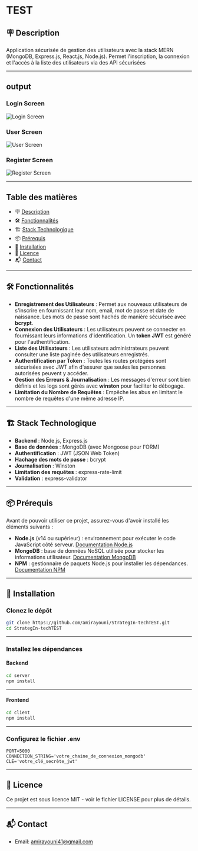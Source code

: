 # TEST
## 🪧 Description

Application sécurisée de gestion des utilisateurs avec la stack MERN (MongoDB, Express.js, React.js, Node.js). Permet l'inscription, la connexion et l'accès à la liste des utilisateurs via des API sécurisées

---

## output
### Login Screen
![Login Screen](assets/loginScreen.png)

### User Screen
![User Screen](assets/userScreen.png)

### Register Screen
![Register Screen](assets/registerScreen.png)

---

## Table des matières
- 🪧 [Description](#description)
- 🛠️ [Fonctionnalités](#fonctionnalités)
- 🏗️ [Stack Technologique](##stack-technologique)
- 📦 [Prérequis](#prérequis)
- 🚀 [Installation](#installation)
- 📝 [Licence](#licence)
- 📬 [Contact](#contact)

---

## 🛠️ Fonctionnalités
- **Enregistrement des Utilisateurs** : Permet aux nouveaux utilisateurs de s'inscrire en fournissant leur nom, email, mot de passe et date de naissance. Les mots de passe sont hachés de manière sécurisée avec **bcrypt**.
- **Connexion des Utilisateurs** : Les utilisateurs peuvent se connecter en fournissant leurs informations d'identification. Un **token JWT** est généré pour l'authentification.
- **Liste des Utilisateurs** : Les utilisateurs administrateurs peuvent consulter une liste paginée des utilisateurs enregistrés.
- **Authentification par Token** : Toutes les routes protégées sont sécurisées avec JWT afin d'assurer que seules les personnes autorisées peuvent y accéder.
- **Gestion des Erreurs & Journalisation** : Les messages d'erreur sont bien définis et les logs sont gérés avec **winston** pour faciliter le débogage.
- **Limitation du Nombre de Requêtes** : Empêche les abus en limitant le nombre de requêtes d'une même adresse IP.

---

## 🏗️ Stack Technologique
- **Backend** : Node.js, Express.js
- **Base de données** : MongoDB (avec Mongoose pour l'ORM)
- **Authentification** : JWT (JSON Web Token)
- **Hachage des mots de passe** : bcrypt
- **Journalisation** : Winston
- **Limitation des requêtes** : express-rate-limit
- **Validation** : express-validator

---

## 📦 Prérequis
Avant de pouvoir utiliser ce projet, assurez-vous d'avoir installé les éléments suivants :
- **Node.js** (v14 ou supérieur) : environnement pour exécuter le code JavaScript côté serveur. [Documentation Node.js](https://nodejs.org/)
- **MongoDB** : base de données NoSQL utilisée pour stocker les informations utilisateur. [Documentation MongoDB](https://docs.mongodb.com/)
- **NPM** : gestionnaire de paquets Node.js pour installer les dépendances. [Documentation NPM](https://docs.npmjs.com/)

---

## 🚀 Installation
### Clonez le dépôt

```bash
git clone https://github.com/amirayouni/StrategIn-techTEST.git
cd StrategIn-techTEST
```

---

### Installez les dépendances

#### Backend

```bash
cd server
npm install
```

---

#### Frontend

```bash
cd client
npm install
```

---

### Configurez le fichier .env

```env
PORT=5000
CONNECTION_STRING='votre_chaine_de_connexion_mongodb'
CLE='votre_clé_secrète_jwt'
```

---

## 📝 Licence
Ce projet est sous licence MIT - voir le fichier LICENSE pour plus de détails.

---

## 📬 Contact
- Email: amirayouni41@gmail.com
